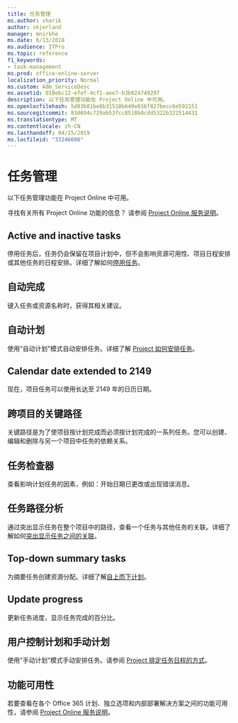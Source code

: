 ```yaml
---
title: 任务管理
ms.author: sharik
author: skjerland
manager: mnirkhe
ms.date: 6/13/2018
ms.audience: ITPro
ms.topic: reference
f1_keywords:
- task-management
ms.prod: office-online-server
localization_priority: Normal
ms.custom: Adm_ServiceDesc
ms.assetid: 018ebc12-efef-4cf1-aee7-b3b024749297
description: 以下任务管理功能在 Project Online 中可用。
ms.openlocfilehash: 5d83b81be8b31518b640e016f827becc6e592151
ms.sourcegitcommit: 830694c729ab53fcc8518b0cdd5322b322514431
ms.translationtype: MT
ms.contentlocale: zh-CN
ms.lasthandoff: 04/25/2019
ms.locfileid: "33246698"
---
```

# <a name="task-management"></a>任务管理

以下任务管理功能在 Project Online 中可用。
  
寻找有关所有 Project Online 功能的信息？ 请参阅 [Project Online 服务说明](project-online-service-description.md)。
  
## <a name="active-and-inactive-tasks"></a>Active and inactive tasks
<a name="bkmk_ActiveInactiveTasks"> </a>

停用任务后，任务仍会保留在项目计划中，但不会影响资源可用性、项目日程安排或其他任务的日程安排。详细了解如何[停用任务](https://go.microsoft.com/fwlink/p/?LinkId=271335)。
  
## <a name="auto-complete"></a>自动完成
<a name="bkmk_AutoComplete"> </a>

键入任务或资源名称时，获得其相关建议。 
  
## <a name="automatic-scheduling"></a>自动计划
<a name="bkmk_AutomaticScheduling"> </a>

使用"自动计划"模式自动安排任务。详细了解 [Project 如何安排任务](https://go.microsoft.com/fwlink/p/?LinkId=271331)。 
  
## <a name="calendar-date-extended-to-2149"></a>Calendar date extended to 2149
<a name="bkmk_Calendardatextended"> </a>

现在，项目任务可以使用长达至 2149 年的日历日期。 
  
## <a name="cross-project-critical-path"></a>跨项目的关键路径
<a name="bkmk_Cross_projectcriticalpath"> </a>

关键路径是为了使项目按计划完成而必须按计划完成的一系列任务。您可以创建、编辑和删除与另一个项目中任务的依赖关系。 
  
## <a name="task-inspector"></a>任务检查器
<a name="bkmk_Taskinspector"> </a>

查看影响计划任务的因素，例如：开始日期已更改或出现错误消息。
  
## <a name="task-path-analysis"></a>任务路径分析
<a name="bkmk_TaskPath"> </a>

通过突出显示任务在整个项目中的路径，查看一个任务与其他任务的关联。详细了解如何[突出显示任务之间的关联](https://go.microsoft.com/fwlink/p/?LinkId=271345)。
  
## <a name="top-down-summary-tasks"></a>Top-down summary tasks
<a name="bkmk_Topdownsummarytasks"> </a>

为摘要任务创建资源分配。详细了解[自上而下计划](https://go.microsoft.com/fwlink/p/?LinkId=271333)。
  
## <a name="update-progress"></a>Update progress
<a name="bkmk_Updateprogress"> </a>

更新任务进度，显示任务完成的百分比。
  
## <a name="user-controlled-and-manual-scheduling"></a>用户控制计划和手动计划
<a name="bkmk_User_controlledManualscheduling"> </a>

使用"手动计划"模式手动安排任务。请参阅 [Project 排定任务日程的方式](https://go.microsoft.com/fwlink/p/?LinkId=271331)。
  
## <a name="feature-availability"></a>功能可用性
<a name="bkmk_User_controlledManualscheduling"> </a>

若要查看在各个 Office 365 计划、独立选项和内部部署解决方案之间的功能可用性，请参阅 [Project Online 服务说明](project-online-service-description.md)。
  

